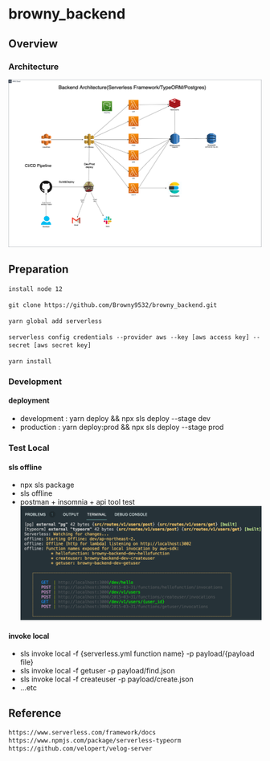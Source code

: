 # browny_backend

## Overview

### Architecture
![Architecture](browny.drawio.png)

## Preparation
```
install node 12

git clone https://github.com/Browny9532/browny_backend.git

yarn global add serverless

serverless config credentials --provider aws --key [aws access key] --secret [aws secret key]

yarn install

```

### Development
#### deployment
- development : yarn deploy && npx sls deploy --stage dev
- production : yarn deploy:prod && npx sls deploy --stage prod


### Test Local
#### sls offline
- npx sls package
- sls offline
- postman + insomnia + api tool test
![offline](offline.png)

#### invoke local
- sls invoke local -f {serverless.yml function name} -p payload/{payload file}
- sls invoke local -f getuser -p payload/find.json
- sls invoke local -f createuser -p payload/create.json
- ...etc

## Reference
```
https://www.serverless.com/framework/docs
https://www.npmjs.com/package/serverless-typeorm
https://github.com/velopert/velog-server
```
